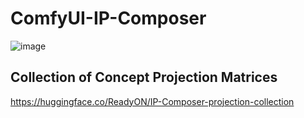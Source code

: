 # ComfyUI-IP-Composer
![image](https://github.com/user-attachments/assets/21752669-f940-42a4-a498-b0909f6739e2)

## Collection of Concept Projection Matrices
https://huggingface.co/ReadyON/IP-Composer-projection-collection
